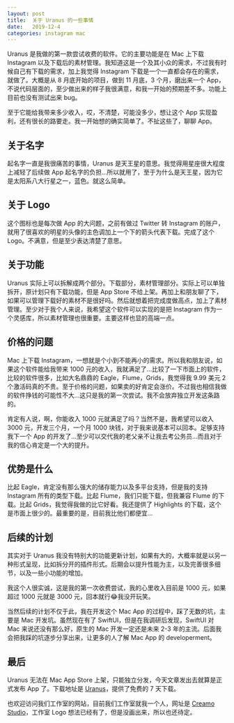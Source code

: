 ```yaml
---
layout: post
title:  关于 Uranus 的一些事情
date:   2019-12-4
categories: instagram mac
---
```


Uranus 是我做的第一款尝试收费的软件。它的主要功能是在 Mac 上下载 Instagram 以及下载后的素材管理。我知道这是一个及其小众的需求，不过我有时候自己有下载的需求，加上我觉得 Instagram 下载是一个一直都会存在的需求，就做了。大概是从 8 月底开始的项目，做到 11 月底，3 个月，磨出来一个 App，不说代码层面的，至少做出来的样子我很满意，和我一开始的预期差不多。功能上目前也没有测试出来 bug。

至于它能给我带来多少收入，哎，不清楚，可能没多少，想让这个 App 实现盈利，还有很长的路要走。我一开始想的确实简单了。不扯这些了，聊聊 App。

## 关于名字

起名字一直是我很痛苦的事情，Uranus 是天王星的意思。我觉得用星座很大程度上减轻了后续做 App 起名字的负担...所以就用了，至于为什么是天王星，因为它是太阳系八大行星之一，蓝色。就这么简单。

## 关于 Logo

这个图标也是每次做 App 的大问题，之前有做过 Twitter 转 Instagram 的账户，就用了很喜欢的明星的头像的主色调加上一个下的箭头代表下载。完成了这个 Logo。不满意，但是至少表达清楚了意思。

## 关于功能

Uranus 实际上可以拆解成两个部分。下载部分，素材管理部分。实际上可以单独拆开，原计划只有下载功能，但是 App Store 不给上架。再加上和朋友聊了下，如果可以管理下载好的素材不是很好吗。然后就想着把完成度做高点，加上了素材管理。至少对于我个人来说，我希望这个软件可以实现的是把 Instagram 作为一个灵感库，所以素材管理也很重要。主要这样也显的高端一点。

## 价格的问题

Mac 上下载 Instagram，一想就是个小到不能再小的需求。所以我和朋友说，如果这个软件能给我带来 1000 元的收入，我就满足了...比较了一下市面上的软件，比较的软件很多，比如大名鼎鼎的 Eagle，Flume，Grids，我觉得我 9.99 美元 2 个激活码真的不贵。至于价格的问题，如果卖的好肯定会涨价。不过我也相信我做的软件挣钱的可能性不大...这只是我的第一次尝试。我不会放弃独立开发这条路的。

肯定有人说，啊，你能收入 1000 元就满足了吗？当然不是，我希望可以收入 3000 元，开发三个月，一个月 1000 块钱，对于我来说基本可以回本。足够支持我下一个 App 的开发了...至少可以交代我的老父亲不让我去考公务员...而且对于我的信心肯定是一个大的提升。

## 优势是什么

比起 Eagle，肯定没有那么强大的储存能力以及多平台支持，但是我的支持 Instagram 所有的类型下载。比起 Flume，我们只能下载，但我兼容 Flume 的下载。比起 Grids，我觉得我做的比它好看。我还提供了 Highlights 的下载，这个是市面上很少的。最重要的是，目前我比他们都便宜...

## 后续的计划

其实对于 Uranus 我没有特别大的功能更新计划，如果有大的，大概率就是以另一种形式呈现，比如拆分开的插件形式。后期会以提升性能为主，以及完善很多细节，以及一些小功能的增加。

我这个人很实诚，这是我的第一次收费尝试，我的心里收入目前是 1000 元，如果超过 1000 元就是 3000 元，回本就行😂我没开玩笑。

当然后续的计划不仅于此，我在开发这个 Mac App 的过程中，踩了无数的坑，主要是 Mac 开发坑。虽然现在有了 SwiftUI，但是在我调研后发现，SwiftUI 对 Mac 来说还没有那么好，原生的 Mac 开发一定还是未来 2-3 年的主流。后面我会把我踩的坑逐步分享出来，让更多的人了解 Mac App 的 developerment。

## 最后

Uranus 无法在 Mac App Store 上架，只能独立分发，今天文章发出去就算是正式发布 App 了。下载地址是 [Uranus](https://creamo.studio/uranus/Uranus.dmg)，提供了免费的 7 天下载。

也欢迎访问我们工作室的网站，目前我们工作室就我一个人，网址是 [Creamo Studio](https://creamo.studio/)，工作室 Logo 想法已经有了，但是没画出来，所以也还待定。